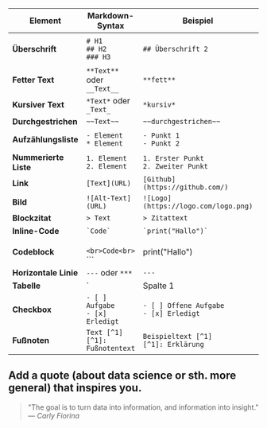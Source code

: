 | **Element**            | **Markdown-Syntax**                          | **Beispiel**                        | **Ergebnis**                                 |
|------------------------|----------------------------------------------|-------------------------------------|----------------------------------------------|
| **Überschrift**        | `# H1`<br>`## H2`<br>`### H3`               | `## Überschrift 2`                 | Überschrift in verschiedenen Größen         |
| **Fetter Text**        | `**Text**` oder `__Text__`                  | `**fett**`                         | **fett**                                     |
| **Kursiver Text**      | `*Text*` oder `_Text_`                      | `*kursiv*`                         | *kursiv*                                     |
| **Durchgestrichen**    | `~~Text~~`                                  | `~~durchgestrichen~~`              | ~~durchgestrichen~~                          |
| **Aufzählungsliste**   | `- Element`<br>`* Element`                  | `- Punkt 1`<br>`- Punkt 2`         | - Punkt 1<br>- Punkt 2                       |
| **Nummerierte Liste**  | `1. Element`<br>`2. Element`                | `1. Erster Punkt`<br>`2. Zweiter Punkt` | 1. Erster Punkt<br>2. Zweiter Punkt  |
| **Link**               | `[Text](URL)`                               | `[Github](https://github.com/)`     | [Github](https://github.com/)                 |
| **Bild**               | `![Alt-Text](URL)`                          | `![Logo](https://logo.com/logo.png)` | ![Alt-Text](https://logo.com/logo.png)    |
| **Blockzitat**         | `> Text`                                    | `> Zitattext`                      | > Zitattext                                  |
| **Inline-Code**        | `` `Code` ``                                | `` `print("Hallo")` ``             | `print("Hallo")`                             |
| **Codeblock**          | ``` ``` ```<br>Code<br>``` ```             | ``` ```<br>print("Hallo")<br>``` ```| Mehrzeiliger Codeblock                       |
| **Horizontale Linie**  | `---` oder `***`                            | `---`                              | ---                                          |
| **Tabelle**            | `| Spalte 1 | Spalte 2 |`<br>`|-----------|-----------|`<br>`| Wert 1   | Wert 2   |` | Siehe Beispiel hier | Erstellt eine Tabelle wie diese hier     |
| **Checkbox**           | `- [ ] Aufgabe`<br>`- [x] Erledigt`         | `- [ ] Offene Aufgabe`<br>`- [x] Erledigt` | - [ ] Offene Aufgabe<br>- [x] Erledigt |
| **Fußnoten**           | `Text [^1]`<br>`[^1]: Fußnotentext`         | `Beispieltext [^1]`<br>`[^1]: Erklärung` | Erstellt eine Fußnote                         |

## Add a quote (about data science or sth. more general) that inspires you.
> "The goal is to turn data into information, and information into insight."  
> — *Carly Fiorina*
